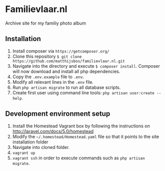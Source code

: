 # Familievlaar.nl
Archive site for my familiy photo album


## Installation
1. Install composer via `https://getcomposer.org/`
2. Clone this repository `$ git clone https://github.com/matthijsbos/familievlaar.nl.git`
3. Navigate into the directory and execute `$ composer install`. Composer will
   now download and install all php dependencies.
4. Copy the `.env.example` file to `.env`.
5. Modify all relevant lines in the `.env` file.
6. Run `php artisan migrate` to run all database scripts.
7. Create first user using command line tools: `php artisan user:create --help`.


## Development environment setup
1. Install the Homestead Vagrant box by following the instructions on http://laravel.com/docs/5.0/homestead
2. Modify the `~/.homestead/Homestead.yaml` file so that it points to the 
   site installation folder
3. Navigate into cloned folder.
4. `vagrant up` 
5. `vagrant ssh` in order to execute commands such as `php artisan migrate`. 

